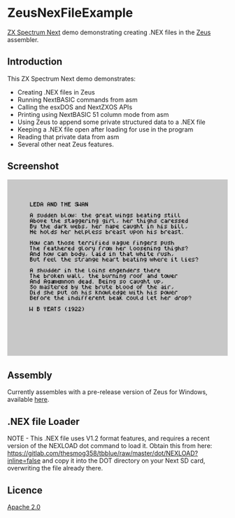 # ZeusNexFileExample
[ZX Spectrum Next](https://www.specnext.com/) demo demonstrating creating .NEX files in the [Zeus](http://www.desdes.com/products/oldfiles/) assembler.

## Introduction
This ZX Spectrum Next demo demonstrates:
* Creating .NEX files in Zeus  
* Running NextBASIC commands from asm
* Calling the esxDOS and NextZXOS APIs  
* Printing using NextBASIC 51 column mode from asm  
* Using Zeus to append some private structured data to a .NEX file  
* Keeping a .NEX file open after loading for use in the program  
* Reading that private data from asm  
* Several other neat Zeus features.

## Screenshot
![Screenshot](https://github.com/Threetwosevensixseven/ZeusNexFileExample/raw/master/nexdemo.png)

## Assembly
Currently assembles with a pre-release version of Zeus for Windows, available [here](http://www.desdes.com/products/oldfiles/zeustest.exe).

## .NEX file Loader
NOTE - This .NEX file uses V1.2 format features, and requires a recent version of the NEXLOAD dot command to load it.
Obtain this from here: https://gitlab.com/thesmog358/tbblue/raw/master/dot/NEXLOAD?inline=false and copy it into
the DOT directory on your Next SD card, overwriting the file already there.

## Licence
[Apache 2.0](https://github.com/Threetwosevensixseven/ZeusNexFileExample/blob/master/LICENSE)
